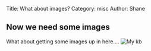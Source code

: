 Title: What about images?
Category: misc
Author: Shane

## Now we need some images

What about getting some images up in here....
![My kb]({static}/images/PXL_20211117_160955567.jpg#float-left "My keyboard")
